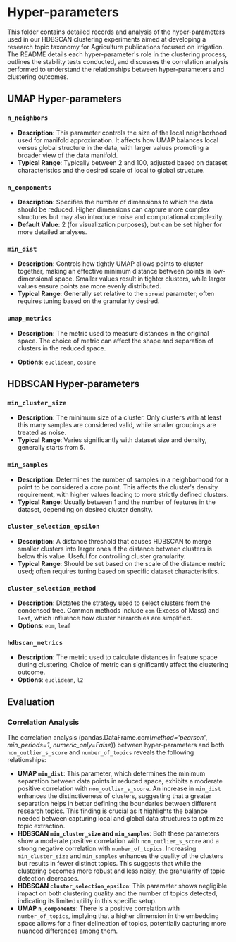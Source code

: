 # Hyper-parameters

This folder contains detailed records and analysis of the hyper-parameters used in our HDBSCAN clustering experiments aimed at developing a research topic taxonomy for Agriculture publications focused on irrigation. The README details each hyper-parameter's role in the clustering process, outlines the stability tests conducted, and discusses the correlation analysis performed to understand the relationships between hyper-parameters and clustering outcomes.

## UMAP Hyper-parameters

### `n_neighbors`

- **Description**: This parameter controls the size of the local neighborhood used for manifold approximation. It affects how UMAP balances local versus global structure in the data, with larger values promoting a broader view of the data manifold.
- **Typical Range**: Typically between 2 and 100, adjusted based on dataset characteristics and the desired scale of local to global structure.

### `n_components`

- **Description**: Specifies the number of dimensions to which the data should be reduced. Higher dimensions can capture more complex structures but may also introduce noise and computational complexity.
- **Default Value**: 2 (for visualization purposes), but can be set higher for more detailed analyses.

### `min_dist`

- **Description**: Controls how tightly UMAP allows points to cluster together, making an effective minimum distance between points in low-dimensional space. Smaller values result in tighter clusters, while larger values ensure points are more evenly distributed.
- **Typical Range**: Generally set relative to the `spread` parameter; often requires tuning based on the granularity desired.

### `umap_metrics`

- **Description**: The metric used to measure distances in the original space. The choice of metric can affect the shape and separation of clusters in the reduced space.

- **Options**: `euclidean`,  `cosine`

  

## HDBSCAN Hyper-parameters

### `min_cluster_size`

- **Description**: The minimum size of a cluster. Only clusters with at least this many samples are considered valid, while smaller groupings are treated as noise.
- **Typical Range**: Varies significantly with dataset size and density, generally starts from 5.

### `min_samples`

- **Description**: Determines the number of samples in a neighborhood for a point to be considered a core point. This affects the cluster's density requirement, with higher values leading to more strictly defined clusters.
- **Typical Range**: Usually between 1 and the number of features in the dataset, depending on desired cluster density.

### `cluster_selection_epsilon`

- **Description**: A distance threshold that causes HDBSCAN to merge smaller clusters into larger ones if the distance between clusters is below this value. Useful for controlling cluster granularity.
- **Typical Range**: Should be set based on the scale of the distance metric used; often requires tuning based on specific dataset characteristics.

### `cluster_selection_method`

- **Description**: Dictates the strategy used to select clusters from the condensed tree. Common methods include `eom` (Excess of Mass) and `leaf`, which influence how cluster hierarchies are simplified.
- **Options**: `eom`, `leaf`

### `hdbscan_metrics`

- **Description**: The metric used to calculate distances in feature space during clustering. Choice of metric can significantly affect the clustering outcome.
- **Options**: `euclidean`, `l2`



## Evaluation

### Correlation Analysis

The correlation analysis (pandas.DataFrame.corr(*method='pearson'*, *min_periods=1*, *numeric_only=False*)) between hyper-parameters and both `non_outlier_s_score` and `number_of_topics` reveals the following relationships:

- **UMAP `min_dist`**: This parameter, which determines the minimum separation between data points in reduced space, exhibits a moderate positive correlation with `non_outlier_s_score`. An increase in `min_dist` enhances the distinctiveness of clusters, suggesting that a greater separation helps in better defining the boundaries between different research topics. This finding is crucial as it highlights the balance needed between capturing local and global data structures to optimize topic extraction.
- **HDBSCAN `min_cluster_size` and `min_samples`**: Both these parameters show a moderate positive correlation with `non_outlier_s_score` and a strong negative correlation with `number_of_topics`. Increasing `min_cluster_size` and `min_samples` enhances the quality of the clusters but results in fewer distinct topics. This suggests that while the clustering becomes more robust and less noisy, the granularity of topic detection decreases.
- **HDBSCAN `cluster_selection_epsilon`**: This parameter shows negligible impact on both clustering quality and the number of topics detected, indicating its limited utility in this specific setup.
- **UMAP `n_components`**: There is a positive correlation with `number_of_topics`, implying that a higher dimension in the embedding space allows for a finer delineation of topics, potentially capturing more nuanced differences among them.
